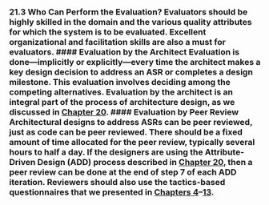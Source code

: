 ### 21.3 Who Can Perform the Evaluation? Evaluators should be highly skilled in the domain and the various quality attributes for which the system is to be evaluated. Excellent organizational and facilitation skills are also a must for evaluators. #### Evaluation by the Architect Evaluation is done—implicitly or explicitly—every time the architect makes a key design decision to address an ASR or completes a design milestone. This evaluation involves deciding among the competing alternatives. Evaluation by the architect is an integral part of the process of architecture design, as we discussed in [Chapter 20](ch20.xhtml#ch20). #### Evaluation by Peer Review Architectural designs to address ASRs can be peer reviewed, just as code can be peer reviewed. There should be a fixed amount of time allocated for the peer review, typically several hours to half a day. If the designers are using the Attribute-Driven Design (ADD) process described in [Chapter 20](ch20.xhtml#ch20), then a peer review can be done at the end of step 7 of each ADD iteration. Reviewers should also use the tactics-based questionnaires that we presented in [Chapters 4](ch04.xhtml#ch04)–[13](ch13.xhtml#ch13).